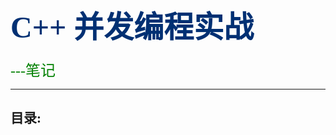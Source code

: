 # <font face="楷体" size=8 color=rgb(23,13,73)>C++ 并发编程实战</font>
<font face="楷体" size=5 color=green>---笔记</font>

-----------
## <font face="楷体">目录:</font>



